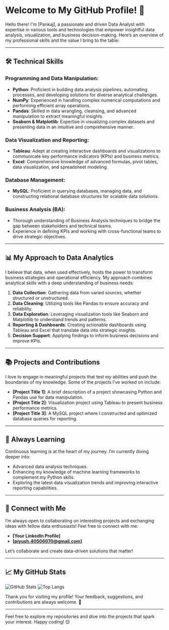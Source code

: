 # Welcome to My GitHub Profile! 👋

Hello there! I'm [Pankaj], a passionate and driven Data Analyst with expertise in various tools and technologies that empower insightful data analysis, visualization, and business decision-making. Here’s an overview of my professional skills and the value I bring to the table:

---

## 🛠️ Technical Skills

### Programming and Data Manipulation:
- **Python**: Proficient in building data analysis pipelines, automating processes, and developing solutions for diverse analytical challenges.
- **NumPy**: Experienced in handling complex numerical computations and performing efficient array operations.
- **Pandas**: Skilled in data wrangling, cleansing, and advanced manipulation to extract meaningful insights.
- **Seaborn & Matplotlib**: Expertise in visualizing complex datasets and presenting data in an intuitive and comprehensive manner.

### Data Visualization and Reporting:
- **Tableau**: Adept at creating interactive dashboards and visualizations to communicate key performance indicators (KPIs) and business metrics.
- **Excel**: Comprehensive knowledge of advanced formulas, pivot tables, data visualization, and spreadsheet modeling.

### Database Management:
- **MySQL**: Proficient in querying databases, managing data, and constructing relational database structures for scalable data solutions.

### Business Analysis (BA):
- Thorough understanding of Business Analysis techniques to bridge the gap between stakeholders and technical teams.
- Experience in defining KPIs and working with cross-functional teams to drive strategic objectives.

---

## 📊 My Approach to Data Analytics

I believe that data, when used effectively, holds the power to transform business strategies and operational efficiency. My approach combines analytical skills with a deep understanding of business needs:

1. **Data Collection**: Gathering data from varied sources, whether structured or unstructured.
2. **Data Cleaning**: Utilizing tools like Pandas to ensure accuracy and reliability.
3. **Data Exploration**: Leveraging visualization tools like Seaborn and Matplotlib to understand trends and patterns.
4. **Reporting & Dashboards**: Creating actionable dashboards using Tableau and Excel that translate data into strategic insights.
5. **Decision Support**: Applying findings to inform business decisions and improve KPIs.

---

## 📚 Projects and Contributions

I love to engage in meaningful projects that test my abilities and push the boundaries of my knowledge. Some of the projects I’ve worked on include:

- **[Project Title 1]**: A brief description of a project showcasing Python and Pandas use for data manipulation.
- **[Project Title 2]**: Visualization project using Tableau to present business performance metrics.
- **[Project Title 3]**: A MySQL project where I constructed and optimized database queries for reporting.

---

## 🌱 Always Learning

Continuous learning is at the heart of my journey. I’m currently diving deeper into:

- Advanced data analysis techniques.
- Enhancing my knowledge of machine learning frameworks to complement my Python skills.
- Exploring the latest data visualization trends and improving interactive reporting capabilities.

---

## 🤝 Connect with Me

I’m always open to collaborating on interesting projects and exchanging ideas with fellow data enthusiasts! Feel free to connect with me:

- **[Your LinkedIn Profile]**
- **[piyush.40506070@gmail.com]** 

Let’s collaborate and create data-driven solutions that matter!

---

## 📈 My GitHub Stats

![GitHub Stats](https://github-readme-stats.vercel.app/api?username=yourusername&show_icons=true&theme=radical)
![Top Langs](https://github-readme-stats.vercel.app/api/top-langs/?username=yourusername&layout=compact&theme=radical)

Thank you for visiting my profile! Your feedback, suggestions, and contributions are always welcome. 🌟

--- 

Feel free to explore my repositories and dive into the projects that spark your interest. Happy coding! 😊
